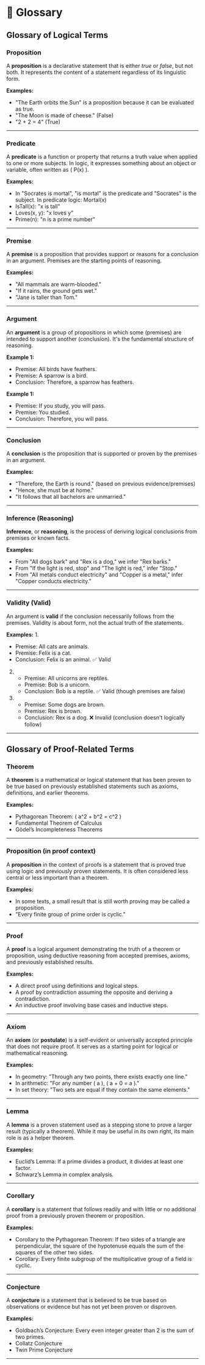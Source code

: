 # 📘 Glossary

## Glossary of Logical Terms

### Proposition
A **proposition** is a declarative statement that is either *true* or *false*, but not both. It represents the content of a statement regardless of its linguistic form.

**Examples:**
- "The Earth orbits the Sun" is a proposition because it can be evaluated as true.
- "The Moon is made of cheese." (False)
- "2 + 2 = 4" (True)

---

### Predicate
A **predicate** is a function or property that returns a truth value when applied to one or more subjects. In logic, it expresses something about an object or variable, often written as \( P(x) \).

**Examples:**
- In "Socrates is mortal", "is mortal" is the predicate and "Socrates" is the subject. In predicate logic: Mortal(x) 
- IsTall(x): "x is tall"
- Loves(x, y): "x loves y"
- Prime(n): "n is a prime number"

---

### Premise
A **premise** is a proposition that provides support or reasons for a conclusion in an argument. Premises are the starting points of reasoning.

**Examples:**
- "All mammals are warm-blooded."
- "If it rains, the ground gets wet."
- "Jane is taller than Tom."

---

### Argument
An **argument** is a group of propositions in which some (premises) are intended to support another (conclusion). It's the fundamental structure of reasoning.

**Example 1:**
   - Premise: All birds have feathers.  
   - Premise: A sparrow is a bird.  
   - Conclusion: Therefore, a sparrow has feathers.

**Example 1:**
   - Premise: If you study, you will pass.  
   - Premise: You studied.  
   - Conclusion: Therefore, you will pass.

---

### Conclusion
A **conclusion** is the proposition that is supported or proven by the premises in an argument.

**Examples:**
- "Therefore, the Earth is round." (based on previous evidence/premises)
- "Hence, she must be at home."
- "It follows that all bachelors are unmarried."

---

### Inference (Reasoning)
**Inference**, or **reasoning**, is the process of deriving logical conclusions from premises or known facts.

**Examples:**
- From "All dogs bark" and "Rex is a dog," we infer "Rex barks."
- From "If the light is red, stop" and "The light is red," infer "Stop."
- From "All metals conduct electricity" and "Copper is a metal," infer "Copper conducts electricity."

---

### Validity (Valid)
An argument is **valid** if the conclusion necessarily follows from the premises. Validity is about form, not the actual truth of the statements.

**Examples:**
1.  
   - Premise: All cats are animals.  
   - Premise: Felix is a cat.  
   - Conclusion: Felix is an animal. ✅ Valid

2.  
   - Premise: All unicorns are reptiles.  
   - Premise: Bob is a unicorn.  
   - Conclusion: Bob is a reptile. ✅ Valid (though premises are false)

3.  
   - Premise: Some dogs are brown.  
   - Premise: Rex is brown.  
   - Conclusion: Rex is a dog. ❌ Invalid (conclusion doesn't logically follow)

---


## Glossary of Proof-Related Terms

### Theorem
A **theorem** is a mathematical or logical statement that has been proven to be true based on previously established statements such as axioms, definitions, and earlier theorems.

**Examples:**
- Pythagorean Theorem: \( a^2 + b^2 = c^2 \)
- Fundamental Theorem of Calculus
- Gödel’s Incompleteness Theorems

---

### Proposition (in proof context)
A **proposition** in the context of proofs is a statement that is proved true using logic and previously proven statements. It is often considered less central or less important than a theorem.

**Examples:**
- In some texts, a small result that is still worth proving may be called a proposition.
- "Every finite group of prime order is cyclic."

---

### Proof
A **proof** is a logical argument demonstrating the truth of a theorem or proposition, using deductive reasoning from accepted premises, axioms, and previously established results.

**Examples:**
- A direct proof using definitions and logical steps.
- A proof by contradiction assuming the opposite and deriving a contradiction.
- An inductive proof involving base cases and inductive steps.

---

### Axiom
An **axiom** (or **postulate**) is a self-evident or universally accepted principle that does not require proof. It serves as a starting point for logical or mathematical reasoning.

**Examples:**
- In geometry: "Through any two points, there exists exactly one line."
- In arithmetic: "For any number \( a \), \( a + 0 = a \)."
- In set theory: "Two sets are equal if they contain the same elements."

---

### Lemma
A **lemma** is a proven statement used as a stepping stone to prove a larger result (typically a theorem). While it may be useful in its own right, its main role is as a helper theorem.

**Examples:**
- Euclid’s Lemma: If a prime divides a product, it divides at least one factor.
- Schwarz’s Lemma in complex analysis.

---

### Corollary
A **corollary** is a statement that follows readily and with little or no additional proof from a previously proven theorem or proposition.

**Examples:**
- Corollary to the Pythagorean Theorem: If two sides of a triangle are perpendicular, the square of the hypotenuse equals the sum of the squares of the other two sides.
- Corollary: Every finite subgroup of the multiplicative group of a field is cyclic.

---

### Conjecture
A **conjecture** is a statement that is believed to be true based on observations or evidence but has not yet been proven or disproven.

**Examples:**
- Goldbach’s Conjecture: Every even integer greater than 2 is the sum of two primes.
- Collatz Conjecture
- Twin Prime Conjecture

---